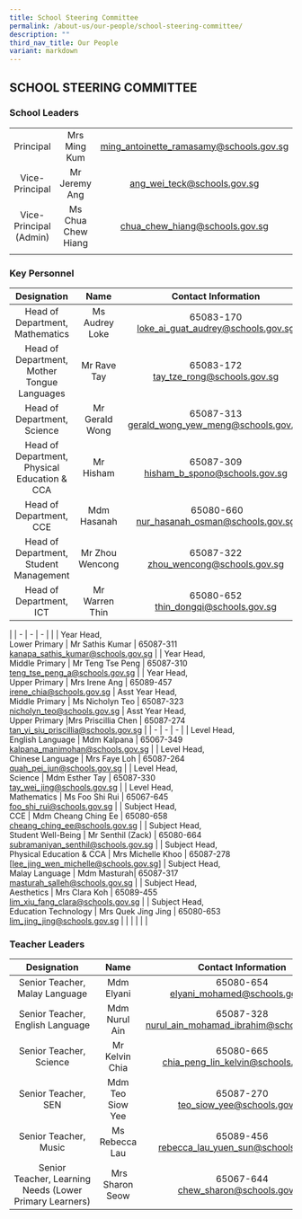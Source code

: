 ```yaml
---
title: School Steering Committee
permalink: /about-us/our-people/school-steering-committee/
description: ""
third_nav_title: Our People
variant: markdown
---
```

## SCHOOL STEERING COMMITTEE

### School Leaders

|  |  |  |
|:---:|:---:|:---:|
| Principal | Mrs Ming Kum |[ming_antoinette_ramasamy@schools.gov.sg](mailto:ming_antoinette_ramasamy@schools.gov.sg) |
| Vice-Principal | Mr Jeremy Ang |[ang_wei_teck@schools.gov.sg](mailto:ang_wei_teck@schools.gov.sg) |
| Vice-Principal (Admin) | Ms Chua Chew Hiang |[chua_chew_hiang@schools.gov.sg](mailto:chua_chew_hiang@schools.gov.sg) |
| | | |

### Key Personnel

| Designation | Name | Contact Information |
|:---:|:---:|:---:|
| Head of Department,<br>Mathematics | Ms Audrey Loke | 65083-170<br>[loke_ai_guat_audrey@schools.gov.sg](mailto:loke_ai_guat_audrey@schools.gov.sg) |
| Head of Department,<br>Mother Tongue Languages | Mr Rave Tay | 65083-172<br>[tay_tze_rong@schools.gov.sg](mailto:tay_tze_rong@schools.gov.sg) |
| Head of Department,<br>Science | Mr Gerald Wong | 65087-313<br>[gerald_wong_yew_meng@schools.gov.sg](mailto:gerald_wong_yew_meng@schools.gov.sg) |
| Head of Department,<br>Physical Education &amp; CCA | Mr Hisham | 65087-309<br>[hisham_b_spono@schools.gov.sg](mailto:hisham_b_spono@schools.gov.sg) |
|  Head of Department, <br>CCE |  Mdm Hasanah |  &nbsp;65080-660<br>[nur_hasanah_osman@schools.gov.sg](mailto:nur_hasanah_osman@schools.gov.sg) |
|  Head of Department, <br>Student Management |  Mr Zhou Wencong |  65087-322<br>[zhou_wencong@schools.gov.sg](mailto:zhou_wencong@schools.gov.sg) |
Head of Department, <br>ICT |  Mr Warren Thin |  65080-652<br>[thin_dongqi@schools.gov.sg](mailto:thin_dongqi@schools.gov.sg) |
|
| - | - | - |
| 
| Year Head,<br>Lower Primary | Mr Sathis Kumar | 65087-311<br>[kanapa_sathis_kumar@schools.gov.sg](mailto:kanapa_sathis_kumar@schools.gov.sg) |
| Year Head,<br>Middle Primary | Mr Teng Tse Peng | 65087-310<br>[teng_tse_peng_a@schools.gov.sg](mailto:teng_tse_peng_a@schools.gov.sg) |
| Year Head,<br>Upper Primary | Mrs Irene Ang |  65089-457<br>[irene_chia@schools.gov.sg](mailto:irene_chia@schools.gov.sg) |
Asst Year Head,<br>Middle Primary | Ms Nicholyn Teo |  65087-323<br>[nicholyn_teo@schools.gov.sg](mailto:nicholyn_teo@schools.gov.sg) |
Asst Year Head,<br>Upper Primary |Mrs Priscillia Chen |  65087-274<br>[tan\_yi\_siu\_priscillia@schools.gov.sg](mailto:tan\_yi\_siu\_priscillia@schools.gov.sg) |
| - | - | - |
|  Level Head,<br>English Language |  Mdm Kalpana |  65067-349<br>[kalpana_manimohan@schools.gov.sg](mailto:kalpana_manimohan@schools.gov.sg) |
|  Level Head,<br>Chinese Language |  Mrs Faye Loh |  65087-264<br>[quah\_pei\_jun@schools.gov.sg](mailto:quah\_pei\_jun@schools.gov.sg) |
| Level Head,<br>Science | Mdm Esther Tay | 65087-330<br>[tay_wei_jing@schools.gov.sg](mailto:foo_shi_rui@schools.gov.sg) |
| Level Head,<br>Mathematics | Ms Foo Shi Rui | 65067-645<br>[foo_shi_rui@schools.gov.sg](mailto:foo_shi_rui@schools.gov.sg) |
|  Subject Head,<br>CCE |  Mdm Cheang Ching Ee |  65080-658<br>[cheang_ching_ee@schools.gov.sg](mailto:cheang_ching_ee@schools.gov.sg) |
|  Subject Head,<br>Student Well-Being |  Mr Senthil (Zack) |  65080-664<br>[subramaniyan\_senthil@schools.gov.sg](mailto:subramaniyan\_senthil@schools.gov.sg) |
|  Subject Head,<br>Physical Education &amp; CCA |  Mrs Michelle Khoo |  65087-278<br>[lee_jing_wen_michelle@schools.gov.sg] 
|  Subject Head,<br>Malay Language | Mdm Masturah|  65087-317<br>[masturah_salleh@schools.gov.sg](mailto:masturah_salleh@schools.gov.sg) |
|  Subject Head,<br>Aesthetics | Mrs Clara Koh | 65089-455<br>[lim_xiu_fang_clara@schools.gov.sg](mailto:lim_xiu_fang_clara@schools.gov.sg) |
|  Subject Head,<br>Education Technology | Mrs Quek Jing Jing |  65080-653<br>[lim_jing_jing@schools.gov.sg](mailto:lim_jing_jing@schools.gov.sg) |
| | | | |

### Teacher Leaders

| Designation | Name | Contact Information |
|:---:|:---:|:---:|
| Senior Teacher, Malay Language | Mdm Elyani | 65080-654 <br>[elyani_mohamed@schools.gov.sg](mailto:elyani_mohamed@@schools.gov.sg) |
| Senior Teacher, English Language  | Mdm Nurul Ain |  65087-328<br>[nurul_ain_mohamad_ibrahim@schools.gov.sg](mailto:nurul_ain_mohamad_ibrahim@schools.gov.sg) |
|  Senior Teacher, Science |  Mr Kelvin Chia | 65080-665 <br>[chia_peng_lin_kelvin@schools.gov.sg](mailto:chia_peng_lin_kelvin@schools.gov.sg) |
| Senior Teacher, SEN | Mdm Teo Siow Yee | 65087-270<br>[teo_siow_yee@schools.gov.sg](mailto:teo_siow_yee@schools.gov.sg) |
| Senior Teacher, Music | Ms Rebecca Lau | 65089-456<br>[rebecca_lau_yuen_sun@schools.gov.sg](mailto:rebecca_lau_yuen_sun@schools.gov.sg) |
| Senior Teacher,&nbsp;Learning Needs (Lower Primary Learners) |&nbsp;Mrs Sharon Seow | 65067-644<br>[chew_sharon@schools.gov.sg](mailto:chew_sharon@schools.gov.sg) |